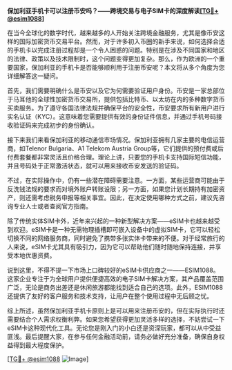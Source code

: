 **保加利亚手机卡可以注册币安吗？——跨境交易与电子SIM卡的深度解读[[TG💪+ @esim1088](https://t.me/s/esim1088)]**

在当今全球化的数字时代，越来越多的人开始关注跨境金融服务，尤其是像币安这样的国际加密货币交易平台。然而，对于许多初入币圈的新手来说，如何选择合适的手机卡以完成注册过程却是一个令人困惑的问题。特别是在涉及不同国家和地区的法律、政策以及技术限制时，这个问题变得更加复杂。那么，作为欧洲的一个重要国家，保加利亚的手机卡是否能够顺利用于注册币安呢？本文将从多个角度为您详细解答这一疑问。

首先，我们需要明确什么是币安以及它为何需要验证用户身份。币安是一家总部位于马耳他的全球性加密货币交易所，提供包括比特币、以太坊在内的多种数字货币买卖服务。为了遵守各国法律法规并确保平台的安全性，币安要求所有新用户进行实名认证（KYC）。这意味着您需要提供有效的身份证件信息，并通过手机号码接收验证码来完成初步的身份确认。

接下来我们来看保加利亚的移动通信市场情况。保加利亚拥有几家主要的电信运营商，如Telenor Bulgaria、A1 Telekom Austria Group等，它们提供的预付费或后付费套餐都非常灵活且价格合理。理论上讲，只要您的手机卡支持国际短信功能，并且号码处于正常激活状态，就可以用来接收币安发送的验证码。

不过，在实际操作中，仍有一些潜在障碍需要注意。一方面，某些运营商可能由于反洗钱法规的要求而对境外账户转账设限；另一方面，如果您计划长期持有加密资产，则还需考虑税务申报等相关事宜。因此，在决定使用哪种方式之前，建议先咨询专业人士或者查阅官方指南。

除了传统实体SIM卡外，近年来兴起的一种新型解决方案——eSIM卡也越来越受到欢迎。eSIM卡是一种无需物理插槽即可嵌入设备中的虚拟SIM卡，它可以轻松切换不同的网络服务商，同时避免了携带多张实体卡带来的不便。对于经常旅行的人来说，eSIM卡尤其具有吸引力，因为它可以帮助他们随时随地保持连接，并享受本地优惠资费。

说到这里，不得不提一下市场上口碑较好的eSIM卡供应商之一——ESIM1088。这家企业专注于为全球用户提供便捷高效的电子SIM卡解决方案，其产品覆盖范围广泛，无论是商务出差还是休闲旅游都能找到适合自己的选项。此外，ESIM1088还提供了友好的客户服务和技术支持，让用户在整个使用过程中无后顾之忧。

综上所述，虽然保加利亚手机卡原则上是可以用来注册币安的，但在实际执行时还需要结合个人需求权衡利弊。如果您希望获得更加灵活多样的选择，不妨尝试一下eSIM卡这种现代化工具。无论您是刚入门的小白还是资深玩家，都可以从中受益匪浅。最后提醒大家，在参与任何金融活动前，请务必做好充分准备，确保自身权益得到最大程度保护。

[[TG💪+ @esim1088](https://t.me/s/esim1088) ![Image](https://i.postimg.cc/4NQfJmqS/Snipaste-2025-05-13-00-14-12.png)]